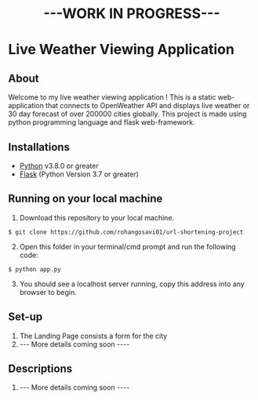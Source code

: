 
# <center>---WORK IN PROGRESS---</center>

# Live Weather Viewing Application 

## About

Welcome to my live weather viewing application !
This is a static web-application that connects to OpenWeather API and displays live weather or 30 day forecast of over 200000 cities globally. 
This project is made using python programming language and flask web-framework. 

## Installations

- [Python](https://www.python.org/downloads/) v3.8.0 or greater
- [Flask](https://flask.palletsprojects.com/en/2.0.x/installation/#install-flask) (Python Version 3.7 or greater)

## Running on your local machine

1. Download this repository to your local machine. 

```
$ git clone https://github.com/rohangosavi01/url-shortening-project
```

2. Open this folder in your terminal/cmd prompt and run the following code:
```
$ python app.py
```
3. You should see a localhost server running, copy this address into any browser to begin.

## Set-up 

1. The Landing Page consists a form for the city
2. --- More details coming soon ----

## Descriptions 
1. --- More details coming soon ----
